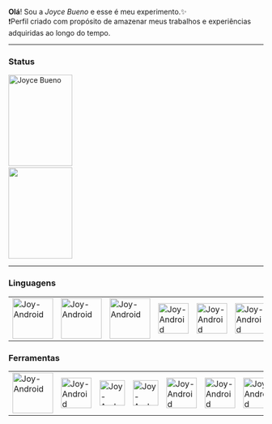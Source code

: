

**Olá**! Sou a *Joyce Bueno* e esse é meu experimento.✨<br/>
❗Perfil criado com propósito de amazenar meus trabalhos e experiências adquiridas ao longo do tempo.<hr/> 


### Status
<div>
 <img height="180em" width="50%" src="https://github-readme-stats.vercel.app/api?username=joycebueno&show_icons=true&theme=dracula" alt="Joyce Bueno" />
  &nbsp;
 <img height="180em" width="50%" src="https://github-readme-stats.vercel.app/api/top-langs/?username=joycebueno&layout=compact&langs_count=16&theme=dracula" /> 
</div>

<hr/>

### Linguagens
<table cellspan="0" collspan="0" width="100">
  <tr>
    <td>
      <img align="center" alt="Joy-Android" height="auto" width="80"  src="https://cdn.jsdelivr.net/gh/devicons/devicon@latest/icons/java/java-original-wordmark.svg">
     </td>
    <td>
      <img align="center" alt="Joy-Android" height="auto" width="80"  src="https://cdn.jsdelivr.net/gh/devicons/devicon@latest/icons/xml/xml-original.svg">
     </td>
    <td>
       <img align="center" alt="Joy-Android" height="auto" width="80"  src="https://cdn.jsdelivr.net/gh/devicons/devicon@latest/icons/kotlin/kotlin-original-wordmark.svg">
     </td>
     <td>
      <img align="center" alt="Joy-Android" height="auto" width="60"  src="https://cdn.jsdelivr.net/gh/devicons/devicon@latest/icons/javascript/javascript-original.svg">
     </td>
     <td>
      <img align="center" alt="Joy-Android" height="auto" width="60"  src="https://cdn.jsdelivr.net/gh/devicons/devicon@latest/icons/html5/html5-original-wordmark.svg">
     </td>
     <td>
       <img align="center" alt="Joy-Android" height="auto" width="60"  src="https://cdn.jsdelivr.net/gh/devicons/devicon@latest/icons/git/git-original-wordmark.svg">
     </td>
  </tr>
</table>

### Ferramentas
<table cellspan="0" collspan="0" width="100">
  <tr>
     <td>
       <img align="center" alt="Joy-Android" height="auto" width="80"  src="https://cdn.jsdelivr.net/gh/devicons/devicon@latest/icons/androidstudio/androidstudio-plain-wordmark.svg">
     </td>
    <td>
      <img align="center" alt="Joy-Android" height="auto" width="60"  src="https://cdn.jsdelivr.net/gh/devicons/devicon@latest/icons/intellij/intellij-original.svg">
     </td>
    <td>
      <img align="center" alt="Joy-Android" height="auto" width="50"  src="https://cdn.jsdelivr.net/gh/devicons/devicon@latest/icons/visualstudio/visualstudio-original.svg">
     </td>
    <td>
       <img align="center" alt="Joy-Android" height="auto" width="50"  src="https://cdn.jsdelivr.net/gh/devicons/devicon@latest/icons/figma/figma-original.svg">
     </td>
     <td>
      <img align="center" alt="Joy-Android" height="auto" width="60"  src="https://cdn.jsdelivr.net/gh/devicons/devicon@latest/icons/bitbucket/bitbucket-original-wordmark.svg">
     </td>
     <td>
      <img align="center" alt="Joy-Android" height="auto" width="60"  src="https://cdn.jsdelivr.net/gh/devicons/devicon@latest/icons/jira/jira-original-wordmark.svg">
     </td>
     <td>
       <img align="center" alt="Joy-Android" height="auto" width="60"  src="https://cdn.jsdelivr.net/gh/devicons/devicon@latest/icons/bamboo/bamboo-original-wordmark.svg">
     </td>
  </tr>
</table>





